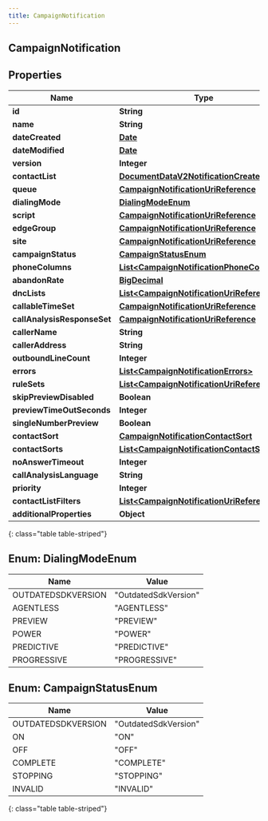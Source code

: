 ```yaml
---
title: CampaignNotification
---
```

## CampaignNotification


## Properties

| Name | Type | Description | Notes |
| ------------ | ------------- | ------------- | ------------- |
| **id** | **String** |  |  [optional] |
| **name** | **String** |  |  [optional] |
| **dateCreated** | [**Date**](Date.html) |  |  [optional] |
| **dateModified** | [**Date**](Date.html) |  |  [optional] |
| **version** | **Integer** |  |  [optional] |
| **contactList** | [**DocumentDataV2NotificationCreatedBy**](DocumentDataV2NotificationCreatedBy.html) |  |  [optional] |
| **queue** | [**CampaignNotificationUriReference**](CampaignNotificationUriReference.html) |  |  [optional] |
| **dialingMode** | [**DialingModeEnum**](#DialingModeEnum) |  |  [optional] |
| **script** | [**CampaignNotificationUriReference**](CampaignNotificationUriReference.html) |  |  [optional] |
| **edgeGroup** | [**CampaignNotificationUriReference**](CampaignNotificationUriReference.html) |  |  [optional] |
| **site** | [**CampaignNotificationUriReference**](CampaignNotificationUriReference.html) |  |  [optional] |
| **campaignStatus** | [**CampaignStatusEnum**](#CampaignStatusEnum) |  |  [optional] |
| **phoneColumns** | [**List&lt;CampaignNotificationPhoneColumns&gt;**](CampaignNotificationPhoneColumns.html) |  |  [optional] |
| **abandonRate** | [**BigDecimal**](BigDecimal.html) |  |  [optional] |
| **dncLists** | [**List&lt;CampaignNotificationUriReference&gt;**](CampaignNotificationUriReference.html) |  |  [optional] |
| **callableTimeSet** | [**CampaignNotificationUriReference**](CampaignNotificationUriReference.html) |  |  [optional] |
| **callAnalysisResponseSet** | [**CampaignNotificationUriReference**](CampaignNotificationUriReference.html) |  |  [optional] |
| **callerName** | **String** |  |  [optional] |
| **callerAddress** | **String** |  |  [optional] |
| **outboundLineCount** | **Integer** |  |  [optional] |
| **errors** | [**List&lt;CampaignNotificationErrors&gt;**](CampaignNotificationErrors.html) |  |  [optional] |
| **ruleSets** | [**List&lt;CampaignNotificationUriReference&gt;**](CampaignNotificationUriReference.html) |  |  [optional] |
| **skipPreviewDisabled** | **Boolean** |  |  [optional] |
| **previewTimeOutSeconds** | **Integer** |  |  [optional] |
| **singleNumberPreview** | **Boolean** |  |  [optional] |
| **contactSort** | [**CampaignNotificationContactSort**](CampaignNotificationContactSort.html) |  |  [optional] |
| **contactSorts** | [**List&lt;CampaignNotificationContactSort&gt;**](CampaignNotificationContactSort.html) |  |  [optional] |
| **noAnswerTimeout** | **Integer** |  |  [optional] |
| **callAnalysisLanguage** | **String** |  |  [optional] |
| **priority** | **Integer** |  |  [optional] |
| **contactListFilters** | [**List&lt;CampaignNotificationUriReference&gt;**](CampaignNotificationUriReference.html) |  |  [optional] |
| **additionalProperties** | **Object** |  |  [optional] |
{: class="table table-striped"}


<a name="DialingModeEnum"></a>

## Enum: DialingModeEnum

| Name | Value |
| ---- | ----- |
| OUTDATEDSDKVERSION | &quot;OutdatedSdkVersion&quot; |
| AGENTLESS | &quot;AGENTLESS&quot; |
| PREVIEW | &quot;PREVIEW&quot; |
| POWER | &quot;POWER&quot; |
| PREDICTIVE | &quot;PREDICTIVE&quot; |
| PROGRESSIVE | &quot;PROGRESSIVE&quot; |


<a name="CampaignStatusEnum"></a>

## Enum: CampaignStatusEnum

| Name | Value |
| ---- | ----- |
| OUTDATEDSDKVERSION | &quot;OutdatedSdkVersion&quot; |
| ON | &quot;ON&quot; |
| OFF | &quot;OFF&quot; |
| COMPLETE | &quot;COMPLETE&quot; |
| STOPPING | &quot;STOPPING&quot; |
| INVALID | &quot;INVALID&quot; |
{: class="table table-striped"}


